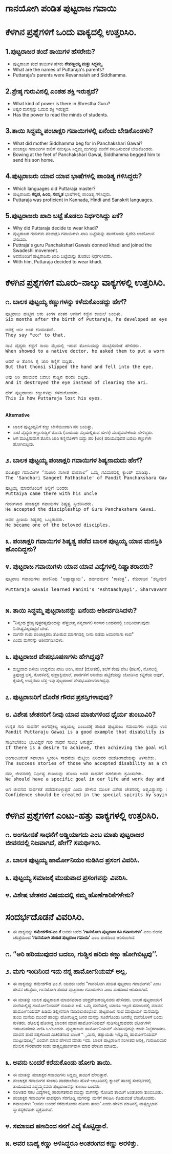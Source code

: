 # ಗಾನಯೋಗಿ ಪಂಡಿತ ಪುಟ್ಟರಾಜ ಗವಾಯಿ
# ಕೆಳಗಿನ ಪ್ರಶ್ನೆಗಳಿಗೆ ಒಂದು ವಾಕ್ಯದಲ್ಲಿ ಉತ್ತರಿಸಿರಿ.

## 1.ಪುಟ್ಟರಾಜರ ತಂದೆ ತಾಯಿಗಳ ಹೆಸರೇನು?
* ಪುಟ್ಟರಾಜರ ತಂದೆ ತಾಯಿಗಳ ಹೆಸರು **ರೇವಣ್ಣಯ್ಯ ಮತ್ತು ಸಿದ್ಧಮ್ಮ**.
* What are the names of Puttaraja's parents?
* Puttaraja's parents were Revannaiah and Siddhamma.

## 2.ಶ್ರೇಷ್ಠ ಗುರುವಿನಲ್ಲಿ ಎಂತಹ ಶಕ್ತಿ ಇರುತ್ತದೆ?
* What kind of power is there in Shrestha Guru?
* ಶಿಷ್ಯರ ಮನಸ್ಸನ್ನು ಓದುವ ಶಕ್ತಿ ಇರುತ್ತದೆ.
* Has the power to read the minds of students.

## 3.ತಾಯಿ ಸಿದ್ಧಮ್ಮ ಪಂಚಾಕ್ಷರಿ ಗವಾಯಿಗಳಲ್ಲಿ ಏನೆಂದು ಬೇಡಿಕೊಂಡಳು?
* What did mother Siddhamma beg for in Panchakshari Gawai?
* ಪಂಚಾಕ್ಷರಿ ಗವಾಯಿಗಳ ಕಾಲಿಗೆ ನಮಸ್ಕರಿಸಿ ಸಿದ್ದಮ್ಮ ಮಗನನ್ನು ಮನೆಗೆ ಕಳುಹಿಸುವಂತೆ ಬೇಡಿಕೊಂಡರು.
* Bowing at the feet of Panchakshari Gawai, Siddhamma begged him to send his son home.

## 4.ಪುಟ್ಟರಾಜರು ಯಾವ ಯಾವ ಭಾಷೆಗಳಲ್ಲಿ ಪಾಂಡಿತ್ಯ ಗಳಿಸಿದ್ದರು?
* Which languages did Puttaraja master?
* ಪುಟ್ಟರಾಜರು **ಕನ್ನಡ, ಹಿಂದಿ, ಸಂಸ್ಕೃತ** ಭಾಷೆಗಳಲ್ಲಿ ಪಾಂಡಿತ್ಯ ಗಳಿಸಿದ್ದರು.
* Puttaraja was proficient in Kannada, Hindi and Sanskrit languages.
  
## 5.ಪುಟ್ಟರಾಜರು ಖಾದಿ ಬಟ್ಟೆ ತೊಡಲು ನಿರ್ಧರಿಸಿದ್ದು ಏಕೆ?
* Why did Puttaraja decide to wear khadi?
* ಪುಟ್ಟರಾಜರ ಗುರುಗಳು ಪಂಚಾಕ್ಷರಿ ಗವಾಯಿಗಳು ಖಾದಿ ಬಟ್ಟೆಯನ್ನು ಹಾಕಿಕೊಂಡು ಸ್ವದೇಶಿ ಆಂದೋಲನ ಸೇರಿದರು. 
* Puttraja's guru Panchakshari Gawais donned khadi and joined the Swadeshi movement.
* ಅವರೊಂದಿಗೆ ಪುಟ್ಟರಾಜರು ಖಾದಿ ಬಟ್ಟೆಯನ್ನು ತೊಡಲು ನಿರ್ಧರಿಸಿದರು.
* With him, Puttaraja decided to wear khadi.

# ಕೆಳಗಿನ ಪ್ರಶ್ನೆಗಳಿಗೆ ಮೂರು-ನಾಲ್ಕು ವಾಕ್ಯಗಳಲ್ಲಿ ಉತ್ತರಿಸಿರಿ.
## ೧. ಬಾಲಕ ಪುಟ್ಟಯ್ಯ ಕಣ್ಣುಗಳನ್ನು ಕಳೆದುಕೊಂಡದ್ದು ಹೇಗೆ?
<pre>
ಪುಟ್ಟರಾಜು ಹುಟ್ಟಿದ ಆರು ತಿಂಗಳ ನಂತರ ಅವರಿಗೆ ಕಣ್ಣಿನ ಕಾಯಿಲೆ ಬಂದಿತು.
Six months after the birth of Puttaraja, he developed an eye disease.

ಅದಕ್ಕೆ ಅರೀ ಅಂತ ಕರಿಯುತಾರೆ.
They say "ಅರೀ" to that.

ನಾಟಿ ವೈದ್ಯರು ಕಣ್ಣಿಗೆ ನಾಯಿ ಮೈಯಲ್ಲಿ ಇರುವ ತೊಣಸಿಯನ್ನು ಮುಟ್ಟಿಸುವಂತೆ ಹೇಳಿದರು. 
When showed to a native doctor, he asked them to put a worm found on a dog near the eyes.

ಆದರೆ ಆ ತೊಣಸಿ ಕೈ ಜಾರಿ ಕಣ್ಣಿಗೆ ಬಿದ್ದಿತು.
But that thonsi slipped the hand and fell into the eye.

ಅವು ಆರಿ ಹರಿಯುವ ಬದಲು ಗುಡ್ಡಿನ ಹರಿದು ಬಿಟ್ಟವು. 
And it destroyed the eye instead of clearing the ari.

ಹೇಗೆ ಪುಟ್ಟರಾಜರು ಕಣ್ಣುಗಳನ್ನು ಕಳೆದುಕೊಂಡರು. 
This is how Puttaraja lost his eyes.

</pre>
#### Alternative
* ಬಾಲಕ ಪುಟ್ಟಯ್ಯನಿಗೆ ಕಣ್ಣು ಬೇನೆಯಿಂದಾಗಿ ಪರಿ ಬಂದಿತ್ತು.
* ನಾಟಿ ವೈದ್ಯರು ಕಣ್ಣುಗುಡ್ಡಿಗೆ ತೊನಸಿ (ನಾಯಿಯ ಮೈಯಲ್ಲಿರುವ ಹುಳು) ಮುಟ್ಟಿಸಬೇಕೆಂದು ಹೇಳಿದ್ದರು.
* ಆಗ ಮುಟ್ಟಿಸುವಾಗ ತೊನಸಿ ಜಾರಿ ಕಣ್ಣಿನೊಳಗೇ ಬಿದ್ದು ಪರಿ (ಅರಿ) ಹರಿಯುವುದರ ಬದಲು ಕಣ್ಣುಗಳೇ ಹೋಗಿಬಿಟ್ಟವು.

## ೨. ಬಾಲಕ ಪುಟ್ಟಯ್ಯ ಪಂಚಾಕ್ಷರಿ ಗವಾಯಿಗಳ ಶಿಷ್ಯನಾದುದು ಹೇಗೆ?
<pre>
ಪಂಚಾಕ್ಷರ ಗವಾಯಿಗಳ ‘ಸಂಚಾರಿ ಸಂಗೀತ ಪಾಠಶಾಲೆ’ ಒಮ್ಮೆ ಗವಿಮಠದಲ್ಲಿ ಕ್ಯಾಂಪ್ ಮಾಡಿತ್ತು. 
The 'Sanchari Sangeet Pathashale' of Pandit Panchakshara Gavai had once camped at Gavi Math.

ಪುಟ್ಟಯ್ಯ ಮಾವನೊಂದಿಗೆ ಅಲ್ಲಿಗೆ ಬಂದರು
Puttaiya came there with his uncle

ಗುರುಗಳಾದ ಪಂಚಾಕ್ಷರ ಗವಾಯಿಗಳ ಶಿಷ್ಯತ್ವ ಸ್ವೀಕರಿಸಿದರು.
He accepted the discipleship of Guru Panchakshara Gavai.

ಅವರ ಪ್ರೀತಿಯ ಶಿಷ್ಯರಲ್ಲಿ ಒಬ್ಬರಾದರು.
He became one of the beloved disciples.
</pre>

## ೩. ಪಂಚಾಕ್ಷರಿ ಗವಾಯಿಗಳ ಶಿಷ್ಯತ್ವ ಪಡೆದ ಬಾಲಕ ಪುಟ್ಟಯ್ಯ ಯಾವ ಮನಸ್ಥಿತಿ ಹೊಂದಿದ್ದನು?
## ೪. ಪುಟ್ಟರಾಜ ಗವಾಯಿಗಳು ಯಾವ ಯಾವ ವಿದ್ಯೆಗಳಲ್ಲಿ ನಿಷ್ಣಾತರಾದರು?
<pre>
ಪುಟ್ಟರಾಜ ಗವಾಯಿಗಳು ಪಾಣಿನಿಯ ‘ಅಷ್ಟಾಧ್ಯಾಯಿ’, ಶರ್ವವರ್ಮನ ‘ಕಾತಂತ್ರ’, ಕೇಶಿರಾಜನ ‘ಶಬ್ದಮಣಿ ದರ್ಪಣ’, ನಿಜಗುಣ ಶಿವಯೋಗಿಗಳ ‘ಕೈವಲ್ಯ ಪದ್ಧತಿ’ ಜೊತೆಗೆ ತರ್ಕಶಾಸ್ತ್ರ, ನ್ಯಾಯಶಾಸ್ತ್ರ, ಶಬ್ಧಾನುಶಾಸ್ತ್ರ, ಛಂದಶ್ಶಾಸ್ತ್ರ ಹಾಗೂ ಕನ್ನಡ ವ್ಯಾಕರಣವನ್ನು ಶಾಸ್ತ್ರಬದ್ಧವಾಗಿ ಕಲಿತರು. ಕೇವಲ ಕಲಿಯಲಿಲ್ಲ. ಅವುಗಳಲ್ಲಿ ನಿಷ್ಣಾತರಾದರು. 

Puttaraja Gavais learned Panini's 'Ashtaadhyayi', Sharvavarman's 'Katantra', Keshiraja's 'Shabdamani Darpana', Nijguna Shivayogi's 'Kaivalya Kadyam' along with logic, Nyayashastra, Shabdhanusastra, Chandashastra and Kannada grammar. Just didn't learn. He became an expert in them.

</pre>

## ೫. ತಾಯಿ ಸಿದ್ಧಮ್ಮ ಪುಟ್ಟರಾಜನನ್ನು ಏನೆಂದು ಆಶೀರ್ವದಿಸಿದಳು?
* "ನಿನ್ನಂಥ ಶ್ರೇಷ್ಠ ಪುತ್ರರತ್ನವೊಂದನ್ನು ಹೆತ್ತಭಾಗ್ಯ ನನ್ನದಾಗಲಿ ಸಂಸಾರ ಬಂಧನದಲ್ಲಿ ಬಂಧಿಯಾಗುವುದು ನಿನಗಿಷ್ಟವಿಲ್ಲದಿದ್ದರೆ ಬೇಡ.
* ಮಗನೇ ಗುರು ಪಂಚಾಕ್ಷರರು ತೋರುವ ಮಾರ್ಗದಲ್ಲಿ ನೀನು ನಡೆದು ಅಮರನಾಗು ಕಂದ"
* ಎಂದು ಮಗನನ್ನು ಆಶೀರ್ವದಿಸಿದಳು.

## ೬. ಪುಟ್ಟರಾಜರ ವೇಷಭೂಷಣಗಳು ಹೇಗಿದ್ದವು?
* ಶುಭ್ರವಾದ ಬಿಳಿಯ ಉದ್ದನೆಯ ಖಾದಿ ಅಂಗಿ, ಪಂಚೆ (ದೋತರ), ತಲೆಗೆ ಕೆಂಪು ಪೇಟ (ಪಟಗ), ನೊಸಲಲ್ಲಿ ತ್ರಿಪುಂಡ್ರ ಭಸ್ಮ, ಕೊರಳಿನಲ್ಲಿ ರುದ್ರಾಕ್ಷಿಮಾಲೆ, ಪಾದಗಳಿಗೆ ಅರಿವೆಯ ಪಟ್ಟಿಕೆಯನ್ನು ಜೋಡಿಸಿದ ಕಟ್ಟಿಗೆಯ ಆವುಗೆ, ಕೈಯಲ್ಲಿ ಉದ್ದನೆಯ ಬೆತ್ತ ಇವು ಪುಟ್ಟರಾಜರ ವೇಷಭೂಷಣಗಳಾಗಿದ್ದವು.

## ೭. ಪುಟ್ಟರಾಜರಿಗೆ ದೊರೆತ ಗೌರವ ಪ್ರಶಸ್ತಿಗಳಾವುವು?
## ೮. ವಿಶೇಷ ಚೇತನರಿಗೆ ನೀವು ಯಾವ ಮಾತುಗಳಿಂದ ಧೈರ್ಯ ತುಂಬುವಿರಿ?
<pre>
ಉನ್ನತ ಗುರಿ ಸಾಧನೆಗೆ ಅಂಗವೈಕಲ್ಯ ಅಡ್ಡಿಯಲ್ಲ ಎಂಬುದಕ್ಕೆ ಪಂಡಿತ ಪುಟ್ಟರಾಜು ಗವಾಯಿಗಳು ಉತ್ತಮ ಉದಾಹರಣೆ.
Pandit Puttaraju Gawai is a good example that disability is not a hindrance to achieve high goals.

ಸಾಧಿಸಬೇಕೆಂಬ ಛಲವಿದ್ದರೆ ಗುರ ಸಾಧನೆ ಸುಲಭ ಆಗುತ್ತೆದೆ.
If there is a desire to achieve, then achieving the goal will be easy.

ಅಂಗಾಲವಿಕಲತೆ ಸವಾಲಾಗಿ ಸ್ವೀಕರಿಸಿ ಸಾಧನೆಯ ಮೆಟ್ಟಿಲು ಏರಿದವರ ಯಶೋಗಾಥೆಯನ್ನು ತಿಳಸಬೇಕು. 
The success stories of those who accepted disability as a challenge and climbed the ladder of achievement should be told.

ನಮ್ಮ ಜೀವನದಲ್ಲಿ ನಿರ್ಧಿಷ್ಟ ಗುರಿಯನ್ನು ಹೊಂದಿ ಅದರ ಸಾಧನೆಗೆ ಹಗಲಿರುಳು ಶ್ರಮಿಸಬೇಕು.
We should have a specific goal in our life and work day and night to achieve it.

ಆಗ ಜೀವನದ ಸಾರ್ಥಕತೆ ಪಡೆದುಕೊಳ್ಳುತ್ತದೆ ಎಂದು ಹೇಳುವ ಮುಲಕ ವಿಶೇಷ ಚೇತನರಲ್ಲಿ ಆತ್ಮವಿಶ್ವಾಸನ್ನು ಮೂಡಿಸಬೇಕು. 
Confidence should be created in the special spirits by saying that then the meaning of life will be attained.
</pre>

# ಕೆಳಗಿನ ಪ್ರಶ್ನೆಗಳಿಗೆ ಎಂಟು-ಹತ್ತು ವಾಕ್ಯಗಳಲ್ಲಿ ಉತ್ತರಿಸಿರಿ.
## ೧. ಅಂಗಹೀನತೆ ಸಾಧನೆಗೆ ಅಡ್ಡಿಯಾಗದು ಎಂಬ ಮಾತು ಪುಟ್ಟರಾಜರ ಜೀವನದಲ್ಲಿ ನಿಜವಾಗಿದೆ, ಹೇಗೆ? ಸಮರ್ಥಿಸಿರಿ.
## ೨. ಬಾಲಕ ಪುಟ್ಟಯ್ಯ ಹಾರ್ಮೋನಿಯಂ ನುಡಿಸಿದ ಪ್ರಸಂಗ ವಿವರಿಸಿ.
## ೩. ಪುಟ್ಟಯ್ಯ ಸಮಾಜಕ್ಕೆ ಮುಡುಪಾದ ಪ್ರಸಂಗವನ್ನು ವಿವರಿಸಿ.
## ೪. ವಿಶೇಷ ಚೇತನರ ವಿಷಯದಲ್ಲಿ ನಮ್ಮ ಹೊಣೆಗಾರಿಕೆಗಳೇನು?

# ಸಂದರ್ಭದೊಡನೆ ವಿವರಿಸಿರಿ.
* ಈ ವಾಕ್ಯವನ್ನು  **ರಮೇಶಗೌಡ ಎಂ.ಕೆ** ಅವರು ಬರೆದ **‘ಗಾನಯೋಗಿ ಪುಟ್ಟರಾಜ ಕವಿ ಗವಾಯಿಗಳು’** ಎಂಬ ಜೀವನ ಚರಿತ್ರೆಯಿಂದ **‘ಗಾನಯೋಗಿ ಪಂಡಿತ ಪುಟ್ಟರಾಜ ಗವಾಯಿ’** ಎಂಬ ಪಾಠದಿಂದ ಆರಿಸಲಾಗಿದೆ.

## ೧. “ಅರಿ ಹರಿಯುವುದರ ಬದಲು, ಗುಡ್ಡಿನ ಹರಿದು ಕಣ್ಣು ಹೋಗಿಬಿಟ್ಟವು’’.

## ೨. ಮಗು ಇಂದಿನಿಂದ ಇದು ನನ್ನ ಹಾರ್ಮೋನಿಯಮ್ ಅಲ್ಲ.
* ಈ ವಾಕ್ಯವನ್ನು ರಮೇಶಗೌಡ ಎಂ.ಕೆ. ಯವರು ಬರೆದ "ಗಾನಯೋಗಿ ಪಂಡಿತ ಪುಟ್ಟರಾಜ ಗವಾಯಿಗಳು' ಎಂಬ ಜೀವನ ಚರಿತ್ರೆಯ, ಗಾನಯೋಗಿ ಪಂಡಿತ ಪುಟ್ಜರಾಜು ಗವಾಯಿಗಳು ಎಂಬ ಪಾಠದಿಂದ ಆರಿಸಲಾಗಿದೆ.

* ಈ ಮಾತನ್ನು ಬಾಲಕ ಪುಟ್ಟರಾಜರ ಮಾವನವರಾದ ಚಂದ್ರಶೇಖರಯ್ಯನವರು ಹೇಳಿದರು. ಬಾಲಕ ಪುಟ್ಟರಾಜರಿಗೆ ಮನೆಯಲ್ಲಿದ್ದ ಹಾರ್ಮೋನಿಯಮ್‌ ನುಡಿಸುವ ಆಸೆ. ಒಮ್ಮೆ ಮನೆಯಲ್ಲಿ ಯಾರೂ ಇಲ್ಲದ ಸಮಯದಲ್ಲಿ ಮಾವನ ಹಾರ್ಮೋನಿಯಮ್‌ ಹಿಡಿದು ತಲ್ಲೀನನಾಗಿ ನುಡಿಸಲಾರಂಭಿಸಿದ. ಪುಟ್ಟರಾಜನ ನಾದ ಮಾಧುರ್ಯ ಮನೆಯನ್ನು ತುಂಬಿ ಮನೆಯ ಮುಂದೆ ಹಾಯ್ದು ಹೋಗುತ್ತಿದ್ದ ಜನರ ಮನಸ್ಸು ಸೂರೆಗೊಂಡು ಜನರೆಲ್ಲ ಮನೆಯೊಳಗೆ ಬಂದು ಕುಳಿತರು. ಹೊಲಕ್ಕೆ ಹೋಗಿದ್ದ ಬಾಲಕನ ಮಾವ ಹಾರ್ಮೋನಿಯಮ್‌ ನುಡಿಸುತ್ತಿರುವವರು ಯೋಗಿಗಳೇ ಇರಬಹುದೆಂದು ಎಣಿಸಿ ಒಳಬಂದರು. ಪುಟ್ಟರಾಜನು ಹಾರ್ಮೋನಿಯಮ್‌ ನುಡಿಸುವುದನ್ನು ಕಂಡು ನಿಬ್ಬೆರಗಾದರು. ಮಾವನ ಪಾದ ಸಪ್ಪಳದಿಂದ ವಿಚಲಿತನಾದ ಬಾಲಕ “್ಚಮಿಸು, ತಪ್ಪಾಯಿತು ಇನ್ನೊಮ್ಮೆ ಹಾರ್ಮೋನಿಯಮ್‌ ಮುಟ್ಟುವುದಿಲ್ಲ” ಎಂದಾಗ ಮಾವ ಹೇಳುವ ಮಾತು ಇದು. ಬಾಲಕ ಪುಟ್ಟರಾಜನ ಸಂಗೀತದ ಆಸಕ್ತಿ, ಗುರುಹಿರಿಯರ ಮೇಲಿನ ಗೌರವಾದರ ಕಂಡು ವಾತ್ಸಲ್ಯಪೂರ್ಣವಾಗಿ ಮಾವ ಹೇಳುವ ಮಾತಿದು.

## ೩. ಅವನು ಬಂದರೆ ಕರೆದುಕೊಂಡು ಹೋಗು ತಾಯಿ.
* ಈ ಮಾತನ್ನು ಪಂಚಾಕ್ಷರ ಗವಾಯಿಗಳು ಸಿದ್ದಮ್ಮ ತಾಯಿಗೆ ಹೇಳುತ್ತಾರೆ.
* ಪಂಚಾಕ್ಷರ ಗವಾಯಿಗಳ ಸಂಚಾರಿ ಪಾಠಶಾಲೆಯು ಹೊಳೆ-ಆಲೂರಿನಲ್ಲಿ ಕ್ಯಾಂಪ್‌ ಹಾಕಿದ್ದ ಸಂದರ್ಭದಲ್ಲಿ ತಾಯಿಯಾದ ಸಿದ್ಧಮ್ಮನವರು ಪುಟ್ಟರಾಜನನ್ನು ಕಾಣಲು ಬಂದರು.
* ಸಂಗೀತದ ಸಕಲ ವಿದ್ಯೆಗಳಲ್ಲಿ ಪಾರಂಗತನಾದ ಮುದ್ದು ಮಗನನ್ನು ನೋಡಿದ ತಾಯಿಗೆ ಅಂತಚರಣ ತುಂಬಿಬಂತು.
* ಪಂಚಾಕ್ಷರ ಗವಾಯಿಗಳ ಪಾದಕ್ಕರಗಿ ಸೆರಗೊಡ್ಡಿ ಮಗನನ್ನು ಮನೆಗೆ ಕಳುಹಿಸಿ ಕೊಡುವಂತೆ ಬೇಡಿಕೊಂಡರು.
* ಗವಾಯಿಗಳು “ಅವನು ಬಂದರೆ ಕರೆದುಕೊಂಡು ಹೋಗು ತಾಯಿ' ಎಂದು ಹೇಳಿದ ಮಾತಿನಲ್ಲಿ ವಾತ್ಸಲ್ಯಭಾವ ಸ್ವಾರಸ್ಯಕರವಾಗಿ ವ್ಯಕ್ತವಾಗಿದೆ.
## ೪. ಸಮಾಜದ ಹಣದಿಂದ ನನಗೆ ವಿದ್ಯೆ ಕೊಟ್ಟಿದ್ದಾರೆ.
## ೫. ಅವರ ಬಾಹ್ಯ ಕಣ್ಣು ಅಳಿಸಿದ್ದರೂ ಅಂತರಂಗದ ಕಣ್ಣು ಅರಳಿತ್ತು.

